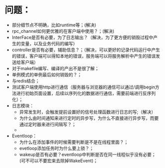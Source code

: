 # 问题：

* 部分细节点不明确，比如runtime等；(解决)
* rpc_channel如何更优雅的在客户端中使用？；(解决)
* InterFace是否有必要，为了日志输出？（解决，为了更方便的销毁过程中产生的变量，以及业务代码的编写）
* controller是否有必要，辅助信息？；（解决，可以更好的记录代码运行中产生的错误，客户端可以得知本地的错误，服务端可以将服务解析中产生的错误发送给客户端）
* 对于makefile编写、编译的产出不是很了解；
* 单例模式的单例最后如何销毁的？；
* 与redis结合；
* 测试客户端使用http进行通信（服务器与浏览器的通信可以通过/调用begin方法进行初始页面设置，后续以序列化的数据进行通信，需要前端进行反序列化）；
* 日志模块：
  * 异常发生时，会触发提前设置好的信号处理函数进行日志的写;（解决）
  * 为什么由时间通知来进行定时的异步写，为什么不直接进行异步写，而要通过定时器来进行间隔写？；
  * 
* Eventloop：
  * 为什么在添加事件的时候需要判断是不是在线程里面？；
  * evetloop添加任务时为什么要上锁？；
  * wakeup是否有必要？eventloop中判断是否在同一线程似乎没有必要；(可不可以不要宏来去除掉WakeEvent)；

